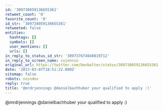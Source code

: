 ```yaml
---
id: '309738059136655361'
retweet_count: '0'
favorite_count: '0'
id_str: '309738059136655361'
retweeted: false
entities:
  hashtags: []
  symbols: []
  user_mentions: []
  urls: []
in_reply_to_status_id_str: '309737674040819712'
in_reply_to_screen_name: cojennin
original_url: https://twitter.com/benbalter/status/309738059136655361
date: '2013-03-07T18:51:22.000Z'
sitemap: false
robots: noindex
reply: true
title: '@mrdrjennings @danielbachhuber your qualified to apply :)'
---
```


@mrdrjennings @danielbachhuber your qualified to apply :)